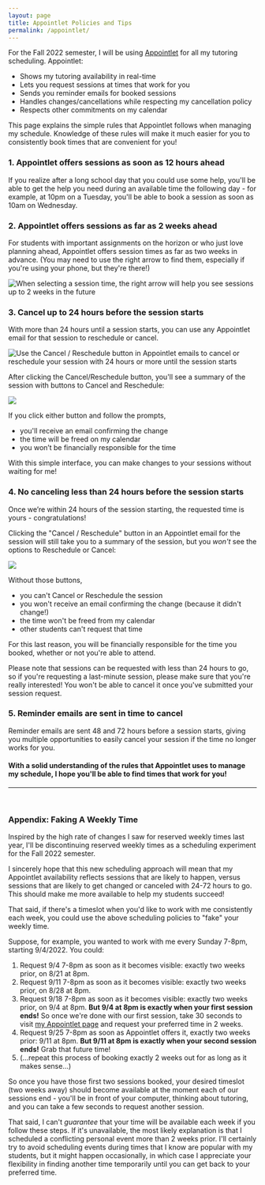 ```yaml
---
layout: page
title: Appointlet Policies and Tips
permalink: /appointlet/
---
```


For the Fall 2022 semester, I will be using [Appointlet](https://hamilton.appointlet.com) for all my tutoring scheduling.
Appointlet:

* Shows my tutoring availability in real-time
* Lets you request sessions at times that work for you
* Sends you reminder emails for booked sessions
* Handles changes/cancellations while respecting my cancellation policy
* Respects other commitments on my calendar

This page explains the simple rules that Appointlet follows when managing my schedule. Knowledge of these rules will make it much easier for you to consistently book times that are convenient for you!

### 1. Appointlet offers sessions as soon as 12 hours ahead
If you realize after a long school day that you could use some help, you'll be able to get the help you need during an available time the following day - for example, at 10pm on a Tuesday, you'll be able to book a session as soon as 10am on Wednesday.

### 2. Appointlet offers sessions as far as 2 weeks ahead
For students with important assignments on the horizon or who just love planning ahead, Appointlet offers session times as far as two weeks in advance. (You may need to use the right arrow to find them, especially if you're using your phone, but they're there!)

<img src="/static/images/appointlet/2weeks-arrow.jpg" alt="When selecting a session time, the right arrow will help you see sessions up to 2 weeks in the future" title="How to find sessions farther in the future" class="screenshot"/>


### 3. Cancel up to 24 hours before the session starts
With more than 24 hours until a session starts, you can use any Appointlet email for that session to reschedule or cancel.

<img src="/static/images/appointlet/cancel-reschedule.jpg" alt="Use the Cancel / Reschedule button in Appointlet emails to cancel or reschedule your session with 24 hours or more until the session starts" title="How to cancel/reschedule a session with more than 24 hours to go" class="screenshot"/>

After clicking the Cancel/Reschedule button, you'll see a summary of the session with buttons to Cancel and Reschedule:

<img src="/static/images/appointlet/cancel-reschedule-buttons.jpg" class="screenshot"/>

If you click either button and follow the prompts,
* you'll receive an email confirming the change
* the time will be freed on my calendar
* you won’t be financially responsible for the time

With this simple interface, you can make changes to your sessions without waiting for me!


### 4. No canceling less than 24 hours before the session starts
Once we’re within 24 hours of the session starting, the requested time is yours - congratulations!

Clicking the "Cancel / Reschedule" button in an Appointlet email for the session will still take you to a summary of the session, but you *won't* see the options to Reschedule or Cancel:

<img src="/static/images/appointlet/no-cancel-reschedule-buttons.jpeg" class="screenshot"/>

Without those buttons,
* you can't Cancel or Reschedule the session
* you won't receive an email confirming the change (because it didn't change!)
* the time won't be freed from my calendar
* other students can't request that time

For this last reason, you will be financially responsible for the time you booked, whether or not you're able to attend.

Please note that sessions can be requested with less than 24 hours to go, so if you're requesting a last-minute session, please make sure that you're really interested! You won't be able to cancel it once you've submitted your session request.

### 5. Reminder emails are sent in time to cancel
Reminder emails are sent 48 and 72 hours before a session starts, giving you multiple opportunities to easily cancel your session if the time no longer works for you.


#### With a solid understanding of the rules that Appointlet uses to manage my schedule, I hope you'll be able to find times that work for you!

----
<br>

### Appendix: Faking A Weekly Time
Inspired by the high rate of changes I saw for reserved weekly times last year, I'll be discontinuing reserved weekly times as a scheduling experiment for the Fall 2022 semester.

I sincerely hope that this new scheduling approach will mean that my Appointlet availability reflects sessions that are likely to happen, versus sessions that are likely to get changed or canceled with 24-72 hours to go. This should make me more available to help my students succeed!

That said, if there's a timeslot when you'd like to work with me consistently each week, you could use the above scheduling policies to "fake" your weekly time.

Suppose, for example, you wanted to work with me every Sunday 7-8pm, starting 9/4/2022. You could:

1. Request 9/4 7-8pm as soon as it becomes visible: exactly two weeks prior, on 8/21 at 8pm.
2. Request 9/11 7-8pm as soon as it becomes visible: exactly two weeks prior, on 8/28 at 8pm.
3. Request 9/18 7-8pm as soon as it becomes visible: exactly two weeks prior, on 9/4 at 8pm. **But 9/4 at 8pm is exactly when your first session ends!** So once we're done with our first session, take 30 seconds to visit [my Appointlet page](https://hamilton.appointlet.com) and request your preferred time in 2 weeks.
4. Request 9/25 7-8pm as soon as Appointlet offers it, exactly two weeks prior: 9/11 at 8pm. **But 9/11 at 8pm is exactly when your second session ends!** Grab that future time!
5. (...repeat this process of booking exactly 2 weeks out for as long as it makes sense...)

So once you have those first two sessions booked, your desired timeslot (two weeks away) should become available at the moment each of our sessions end - you'll be in front of your computer, thinking about tutoring, and you can take a few seconds to request another session.

That said, I can't *guarantee* that your time will be available each week if you follow these steps. If it's unavailable, the most likely explanation is that I scheduled a conflicting personal event more than 2 weeks prior. I'll certainly try to avoid scheduling events during times that I know are popular with my students, but it might happen occasionally, in which case I appreciate your flexibility in finding another time temporarily until you can get back to your preferred time.
